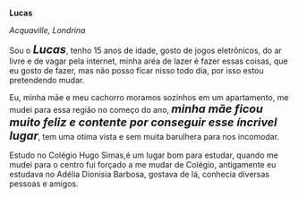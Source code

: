 <!DOCTYPE html>
<html lang="en">
<head>
    <meta charset="UTF-8">
    <meta name="viewport" content="width=device-width, initial-scale=1.0">
    <title>Lucas Moreira de Oliveira</title>
</head>
<body>
  <p><strong>Lucas</strong></p>
  <p><em>Acquaville, Londrina</em></p>

  <p>Sou o <strong><em style="font-size: 20px">Lucas</em></strong>, tenho 15 anos de idade, gosto de jogos eletrônicos, do ar livre e de vagar pela internet, minha aréa de lazer é fazer essas coisas, que eu gosto de fazer, mas não posso ficar nisso todo dia, por isso estou pretendendo mudar.</p>

  <p> Eu, minha mãe e meu cachorro moramos sozinhos em um apartamento, me mudei para essa região no começo do ano, <strong> <em style="font-size: 20px">minha mãe ficou muito feliz e contente por conseguir esse íncrivel lugar</em></strong>, tem uma otima vista e sem muita barulhera para nos incomodar.</p>

  <p>Estudo no Colégio Hugo Simas,é um lugar bom para estudar, quando me mudei para o centro fui forçado a me mudar de Colégio, antigamente eu estudava no Adélia Dionisia Barbosa, gostava de lá, conhecia diversas pessoas e amigos.</p>

</body>
</html>

